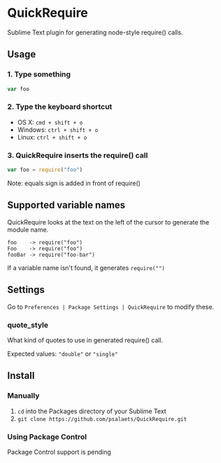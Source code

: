 # QuickRequire

Sublime Text plugin for generating node-style require() calls.

## Usage

### 1. Type something

```js
var foo
```

### 2. Type the keyboard shortcut

* OS X: `cmd + shift + o`
* Windows: `ctrl + shift + o`
* Linux: `ctrl + shift + o`

### 3. QuickRequire inserts the require() call

```js
var foo = require("foo")
```

Note: equals sign is added in front of require()

## Supported variable names

QuickRequire looks at the text on the left of the cursor to generate the module name.

```
foo    -> require("foo")
Foo    -> require("foo")
fooBar -> require("foo-bar")
```

If a variable name isn't found, it generates `require("")`

## Settings

Go to `Preferences | Package Settings | QuickRequire` to modify these.

### quote_style

What kind of quotes to use in generated require() call.

Expected values: `"double"` or `"single"`

## Install

### Manually

1. `cd` into the Packages directory of your Sublime Text
2. `git clone https://github.com/psalaets/QuickRequire.git`

### Using Package Control

Package Control support is pending